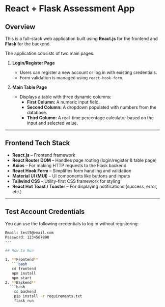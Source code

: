 # React + Flask Assessment App

## Overview

This is a full-stack web application built using **React.js** for the frontend and **Flask** for the backend.

The application consists of two main pages:

1. **Login/Register Page**
   - Users can register a new account or log in with existing credentials.
   - Form validation is managed using `react-hook-form`.

2. **Main Table Page**
   - Displays a table with three dynamic columns:
     - **First Column:** A numeric input field.
     - **Second Column:** A dropdown populated with numbers from the database.
     - **Third Column:** A real-time percentage calculator based on the input and selected value.

---

## Frontend Tech Stack

- **React.js** – Frontend framework
- **React Router DOM** – Handles page routing (login/register & table page)
- **Axios** – For making HTTP requests to the Flask backend
- **React Hook Form** – Simplifies form handling and validation
- **Material UI (MUI)** – UI components like buttons and inputs
- **Tailwind CSS** – Utility-first CSS framework for styling
- **React Hot Toast / Toaster** – For displaying notifications (success, error, etc.)

---

## Test Account Credentials

You can use the following credentials to log in without registering:
```bash
Email: test5@email.com
Password: 1234567890
---

## How to Run

1. **Frontend**
   ```bash
   cd frontend
   npm install
   npm start
2. **Backend**
  ```bash
    cd backend
    pip install -r requirements.txt
    flask run